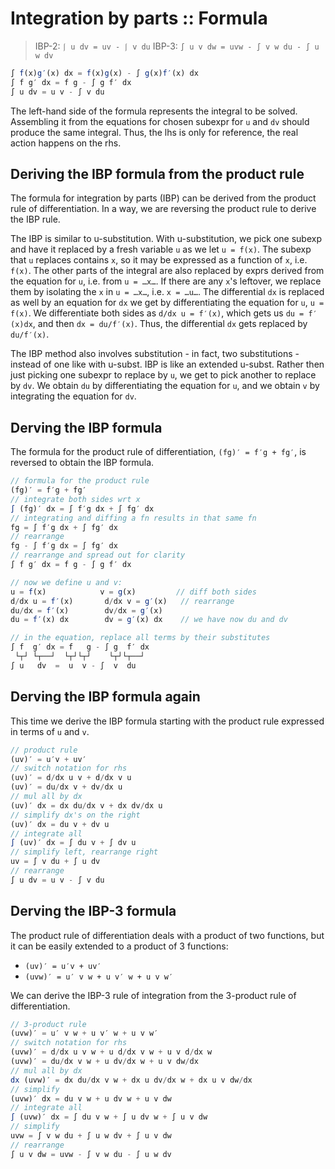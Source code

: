 # Integration by parts :: Formula

>IBP-2: `⎰ u dv = uv - ⎰ v du`
>IBP-3: `∫ u v dw = uvw - ∫ v w du - ∫ u w dv`


```js
∫ f(x)g′(x) dx = f(x)g(x) - ∫ g(x)f′(x) dx
∫ f g′ dx = f g - ∫ g f′ dx
∫ u dv = u v - ∫ v du
```

The left-hand side of the formula represents the integral to be solved. Assembling it from the equations for chosen subexpr for `u` and `dv` should produce the same integral. Thus, the lhs is only for reference, the real action happens on the rhs.

## Deriving the IBP formula from the product rule

The formula for integration by parts (IBP) can be derived from the product rule of differentiation. In a way, we are reversing the product rule to derive the IBP rule.

The IBP is similar to u-substitution. With u-substitution, we pick one subexp and have it replaced by a fresh variable `u` as we let `u = f(x)`. The subexp that `u` replaces contains `x`, so it may be expressed as a function of `x`, i.e. `f(x)`. The other parts of the integral are also replaced by exprs derived from the equation for `u`, i.e. from `u = …x…`. If there are any `x`'s leftover, we replace them by isolating the `x` in `u = …x…`, i.e. `x = …u…`. The differential `dx` is replaced as well by an equation for `dx` we get by differentiating the equation for `u`, `u = f(x)`. We differentiate both sides as `d/dx u = f′(x)`, which gets us `du = f′(x)dx`, and then `dx = du/f′(x)`. Thus, the differential `dx` gets replaced by `du/f′(x)`.

The IBP method also involves substitution - in fact, two substitutions - instead of one like with u-subst. IBP is like an extended u-subst. Rather then just picking one subexpr to replace by `u`, we get to pick another to replace by `dv`. We obtain `du` by differentiating the equation for `u`, and we obtain `v` by integrating the equation for `dv`.

## Derving the IBP formula

The formula for the product rule of differentiation, `(fg)′ = f′g + fg′`, is reversed to obtain the IBP formula.

```js
// formula for the product rule
(fg)′ = f′g + fg′
// integrate both sides wrt x
∫ (fg)′ dx = ∫ f′g dx + ∫ fg′ dx
// integrating and diffing a fn results in that same fn
fg = ∫ f′g dx + ∫ fg′ dx
// rearrange
fg - ∫ f′g dx = ∫ fg′ dx
// rearrange and spread out for clarity
∫ f g′ dx = f g - ∫ g f′ dx

// now we define u and v:
u = f(x)            v = g(x)         // diff both sides
d/dx u = f′(x)       d/dx v = g′(x)   // rearrange
du/dx = f′(x)        dv/dx = g′(x)
du = f′(x) dx        dv = g′(x) dx    // we have now du and dv

// in the equation, replace all terms by their substitutes
∫ f  g′ dx = f   g - ∫ g  f′ dx
 └┬┘ └┬──┘  └┬┘└┬┘    └┬┘└┬──┘
∫ u   dv  =  u  v - ∫  v  du
```


## Derving the IBP formula again

This time we derive the IBP formula starting with the product rule expressed in terms of `u` and `v`.

```js
// product rule
(uv)′ = u′v + uv′
// switch notation for rhs
(uv)′ = d/dx u v + d/dx v u
(uv)′ = du/dx v + dv/dx u
// mul all by dx
(uv)′ dx = dx du/dx v + dx dv/dx u
// simplify dx's on the right
(uv)′ dx = du v + dv u
// integrate all
∫ (uv)′ dx = ∫ du v + ∫ dv u
// simplify left, rearrange right
uv = ∫ v du + ∫ u dv
// rearrange
∫ u dv = u v - ∫ v du
```

## Derving the IBP-3 formula

The product rule of differentiation deals with a product of two functions, but it can be easily extended to a product of 3 functions:
- `(uv)′ = u′v + uv′`
- `(uvw)′ = u′ v w + u v′ w + u v w′`

We can derive the IBP-3 rule of integration from the 3-product rule of differentiation.

```js
// 3-product rule
(uvw)′ = u′ v w + u v′ w + u v w′
// switch notation for rhs
(uvw)′ = d/dx u v w + u d/dx v w + u v d/dx w
(uvw)′ = du/dx v w + u dv/dx w + u v dw/dx
// mul all by dx
dx (uvw)′ = dx du/dx v w + dx u dv/dx w + dx u v dw/dx
// simplify
(uvw)′ dx = du v w + u dv w + u v dw
// integrate all
∫ (uvw)′ dx = ∫ du v w + ∫ u dv w + ∫ u v dw
// simplify
uvw = ∫ v w du + ∫ u w dv + ∫ u v dw
// rearrange
∫ u v dw = uvw - ∫ v w du - ∫ u w dv
```
